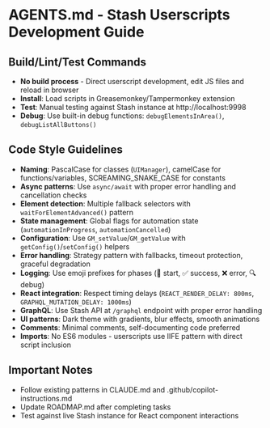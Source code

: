 # AGENTS.md - Stash Userscripts Development Guide

## Build/Lint/Test Commands
- **No build process** - Direct userscript development, edit JS files and reload in browser
- **Install**: Load scripts in Greasemonkey/Tampermonkey extension
- **Test**: Manual testing against Stash instance at http://localhost:9998
- **Debug**: Use built-in debug functions: `debugElementsInArea()`, `debugListAllButtons()`

## Code Style Guidelines
- **Naming**: PascalCase for classes (`UIManager`), camelCase for functions/variables, SCREAMING_SNAKE_CASE for constants
- **Async patterns**: Use `async/await` with proper error handling and cancellation checks
- **Element detection**: Multiple fallback selectors with `waitForElementAdvanced()` pattern
- **State management**: Global flags for automation state (`automationInProgress`, `automationCancelled`)
- **Configuration**: Use `GM_setValue`/`GM_getValue` with `getConfig()`/`setConfig()` helpers
- **Error handling**: Strategy pattern with fallbacks, timeout protection, graceful degradation
- **Logging**: Use emoji prefixes for phases (🚀 start, ✅ success, ❌ error, 🔍 debug)
- **React integration**: Respect timing delays (`REACT_RENDER_DELAY: 800ms`, `GRAPHQL_MUTATION_DELAY: 1000ms`)
- **GraphQL**: Use Stash API at `/graphql` endpoint with proper error handling
- **UI patterns**: Dark theme with gradients, blur effects, smooth animations
- **Comments**: Minimal comments, self-documenting code preferred
- **Imports**: No ES6 modules - userscripts use IIFE pattern with direct script inclusion

## Important Notes
- Follow existing patterns in CLAUDE.md and .github/copilot-instructions.md
- Update ROADMAP.md after completing tasks
- Test against live Stash instance for React component interactions